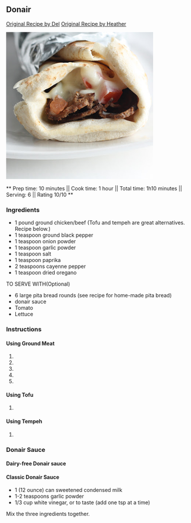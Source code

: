 ## Donair

[Original Recipe by Del](https://www.allrecipes.com/recipe/211191/the-original-donair-from-the-east-coast-of-canada/)
[Original Recipe by Heather](http://mmmisformommy.com/2011/12/donairs-halifax-classic.html)

![Picture](../img/donair.jpg)

** Prep time: 10 minutes || Cook time: 1 hour || Total time: 1h10 minutes || Serving: 6 || Rating 10/10 **
### Ingredients

- 1 pound ground chicken/beef (Tofu and tempeh are great alternatives. Recipe below.)
- 1 teaspoon ground black pepper
- 1 teaspoon onion powder
- 1 teaspoon garlic powder
- 1 teaspoon salt
- 1 teaspoon paprika
- 2 teaspoons cayenne pepper
- 1 teaspoon dried oregano

TO SERVE WITH(Optional)

- 6 large pita bread rounds (see recipe for home-made pita bread)
- donair sauce
- Tomato
- Lettuce

### Instructions

#### Using Ground Meat
1. 
2. 
3. 
4. 
5. 

#### Using Tofu
1. 

#### Using Tempeh
1. 

### Donair Sauce 

#### Dairy-free Donair sauce

#### Classic Donair Sauce

- 1 (12 ounce) can sweetened condensed milk
- 1-2 teaspoons garlic powder
- 1/3 cup white vinegar, or to taste (add one tsp at a time)

Mix the three ingredients together.